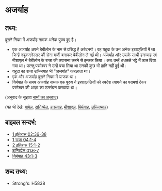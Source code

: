 # अजर्याह #

## तथ्य: ##

पुराने नियम में अजर्याह नामक अनेक पुरुष हुए है।

* एक अजर्याह अपने बेबीलोन के नाम से प्रसिद्ध है अबेदनगो। वह यहूदा के उन अनेक इस्राएलियों में था जिन्हें नबूकदनेस्सर की सेना बन्दी बनाकर बेबीलोन ले गई थी। अजर्याह और उसके साथी हनन्याह एवं मीशाएल ने बेबीलोन के राजा की उपासना करने से इन्कार किया। अतः उन्हें धधकते भट्ठे में डाल दिया गया था। परन्तु परमेश्वर ने उन्हें बचा लिया था उनकी कुछ भी हानि नहीं हुई थी।
* यहूदा का राजा उज्जियाह भी "अजर्याह" कहलाता था।
* एक और अजर्याह पुराने नियम में याजक था।
* यिर्मयाह के समय अजर्याह नामक एक पुरुष ने इस्राएललियों को स्वदेश त्यागने का परामर्श देकर परमेश्वर की आज्ञा का उल्लंघन करवाया था।

(अनुवाद के सुझाव [नामों का अनुवाद](rc://hi/ta/man/translate/translate-names))

(यह भी देखें: [बाबेल](../names/babylon.md), [दानिय्येल](../names/daniel.md), [हनन्याह](../names/hananiah.md), [मीशाएल](../names/mishael.md), [यिर्मयाह](../names/jeremiah.md), [उज्जिय्याह](../names/uzziah.md))

## बाइबल सन्दर्भ: ##

* [1 इतिहास 02:36-38](rc://hi/tn/help/1ch/02/36)
* [1 राजा 04:1-4](rc://hi/tn/help/1ki/04/01)
* [2 इतिहास 15:1-2](rc://hi/tn/help/2ch/15/01)
* [दानिय्येल 01:6-7](rc://hi/tn/help/dan/01/06)
* [यिर्मयाह 43:1-3](rc://hi/tn/help/jer/43/01)

## शब्द तथ्य: ##

* Strong's: H5838
